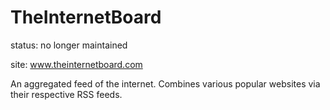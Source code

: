 # TheInternetBoard

status: no longer maintained

site: www.theinternetboard.com


An aggregated feed of the internet.
Combines various popular websites via their respective RSS feeds.
